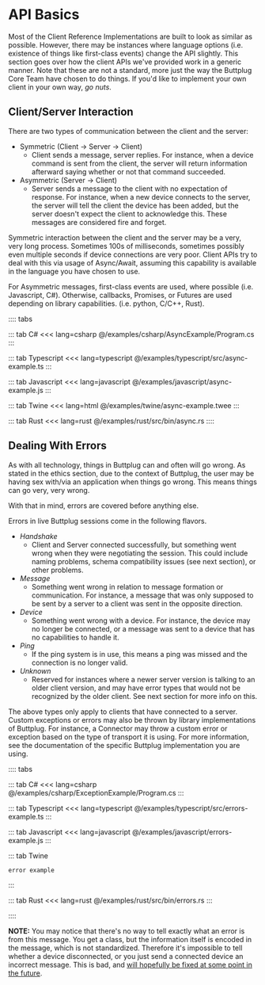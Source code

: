 # API Basics

Most of the Client Reference Implementations are built to look as similar as possible. However, there may be instances where language options (i.e. existence of things like first-class events) change the API slightly. This section goes over how the client APIs we've provided work in a generic manner. Note that these are not a standard, more just the way the Buttplug Core Team have chosen to do things. If you'd like to implement your own client in your own way, *go nuts*.

## Client/Server Interaction

There are two types of communication between the client and the server:

- Symmetric (Client -> Server -> Client)
    - Client sends a message, server replies. For instance, when a device command is sent from the client, the server will return information afterward saying whether or not that command succeeded.
- Asymmetric (Server -> Client)
    - Server sends a message to the client with no expectation of response. For instance, when a new device connects to the server, the server will tell the client the device has been added, but the server doesn't expect the client to acknowledge this. These messages are considered fire and forget.

Symmetric interaction between the client and the server may be a very, very long process. Sometimes 100s of milliseconds, sometimes possibly even multiple seconds if device connections are very poor. Client APIs try to deal with this via usage of Async/Await, assuming this capability is available in the language you have chosen to use.

For Asymmetric messages, first-class events are used, where possible (i.e. Javascript, C#). Otherwise, callbacks, Promises, or Futures are used depending on library capabilities. (i.e. python, C/C++, Rust).

:::: tabs

::: tab C#
<<< lang=csharp @/examples/csharp/AsyncExample/Program.cs
:::

::: tab Typescript
<<< lang=typescript @/examples/typescript/src/async-example.ts
:::

::: tab Javascript
<<< lang=javascript @/examples/javascript/async-example.js
:::

::: tab Twine
<<< lang=html @/examples/twine/async-example.twee
:::

::: tab Rust
<<< lang=rust @/examples/rust/src/bin/async.rs
::::

## Dealing With Errors

As with all technology, things in Buttplug can and often will go wrong. As stated in the ethics section, due to the context of Buttplug, the user may be having sex with/via an application when things go wrong. This means things can go very, very wrong. 

With that in mind, errors are covered before anything else.

Errors in live Buttplug sessions come in the following flavors.

* *Handshake*
    * Client and Server connected successfully, but something went wrong when they were negotiating the session. This could include naming problems, schema compatibility issues (see next section), or other problems.
* *Message*
    * Something went wrong in relation to message formation or communication. For instance, a message that was only supposed to be sent by a server to a client was sent in the opposite direction.
* *Device*
    * Something went wrong with a device. For instance, the device may no longer be connected, or a message was sent to a device that has no capabilities to handle it.
* *Ping*
    * If the ping system is in use, this means a ping was missed and the connection is no longer valid.
* *Unknown*
    * Reserved for instances where a newer server version is talking to an older client version, and may have error types that would not be recognized by the older client. See next section for more info on this.

The above types only apply to clients that have connected to a server. Custom exceptions or errors may also be thrown by library implementations of Buttplug. For instance, a Connector may throw a custom error or exception based on the type of transport it is using. For more information, see the documentation of the specific Buttplug implementation you are using. 

:::: tabs

::: tab C#
<<< lang=csharp @/examples/csharp/ExceptionExample/Program.cs
:::

::: tab Typescript
<<< lang=typescript @/examples/typescript/src/errors-example.ts
:::

::: tab Javascript
<<< lang=javascript @/examples/javascript/errors-example.js
:::

::: tab Twine
```html
error example
```
:::

::: tab Rust
<<< lang=rust @/examples/rust/src/bin/errors.rs
:::

::::

**NOTE:** You may notice that there's no way to tell exactly what an error is from this message. You get a class, but the information itself is encoded in the message, which is not standardized. Therefore it's impossible to tell whether a device disconnected, or you just send a connected device an incorrect message. This is bad, and [will hopefully be fixed at some point in the future](https://github.com/buttplugio/buttplug/issues/70).
